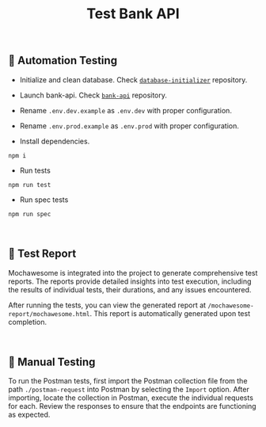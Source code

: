 <h1 id="top" align="center">Test Bank API </h1>

<br/>

## 🔬 Automation Testing

- Initialize and clean database. Check [`database-initializer`](https://github.com/staucktion/database-initializer) repository.

- Launch bank-api. Check [`bank-api`](https://github.com/staucktion/bank-api) repository.

- Rename `.env.dev.example` as `.env.dev` with proper configuration.

- Rename `.env.prod.example` as `.env.prod` with proper configuration.

- Install dependencies.

```
npm i
```

- Run tests

```
npm run test
```

- Run spec tests

```
npm run spec
```

<br/>

## 🐛 Test Report

Mochawesome is integrated into the project to generate comprehensive test reports. The reports provide detailed insights into test execution, including the results of individual tests, their durations, and any issues encountered.

After running the tests, you can view the generated report at `/mochawesome-report/mochawesome.html`. This report is automatically generated upon test completion.

<br/>

## 🔬 Manual Testing

To run the Postman tests, first import the Postman collection file from the path `./postman-request` into Postman by selecting the `Import` option. After importing, locate the collection in Postman, execute the individual requests for each. Review the responses to ensure that the endpoints are functioning as expected.

<br/>
